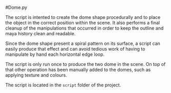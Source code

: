 #Dome.py

The script is intented to create the dome shape procedurally and to place the object in the correct position within the scene. It also performs a final cleanup of the manipulations that occurred in order to keep the outline and maya history clean and readable.

Since the dome shape present a spiral pattern on its surface, a script can easily produce that effect and can avoid tedious work of having to manipulate by hand each horizontal edge loop.

The script is only run once to produce the two dome in the scene. On top of that other operation has been manually added to the domes, such as applying texture and colours.

The script is located in the `script` folder of the project.